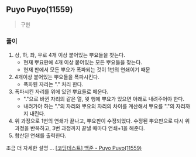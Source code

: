 ## Puyo Puyo(11559)
> 구현 

### 풀이 
1. 상, 하, 좌, 우로 4개 이상 붙어있는 뿌요들을 찾는다. 
   - 현재 뿌요판에 4개 이상 붙어있는 모든 뿌요들을 찾는다. 
   - 현재 판에서 모든 뿌요가 폭파되는 것이 1번의 연쇄이기 때문 
2. 4개이상 붙어있는 뿌요들을 폭파시킨다.
   - 폭파된 자리는 "." 처리 한다.  
3. 폭파시킨 자리를 위에 있던 뿌요들로 메운다. 
    - "."으로 바뀐 자리의 같은 열, 윗 행에 뿌요가 있으면 아래로 내려주어야 한다. 
    - 내려가야 하는 "."의 자리와 뿌요의 자리의 차이를 계산해서 뿌요를 "."의 자리까지 내린다.
4. 위 과정으로 1번의 연쇄가 끝나고, 뿌요판이 수정되었다. 수정된 뿌요판으로 다시 위 과정을 반복하고, 3번 과정까지 끝낼 때마다 연쇄+1을 해준다.
5. 합산된 연쇄를 출력한다. 

조금 더 자세한 설명 ... [[코딩테스트] 백준 - Puyo Puyo(11559)](https://blog.naver.com/diddnjs02/222142839284)
